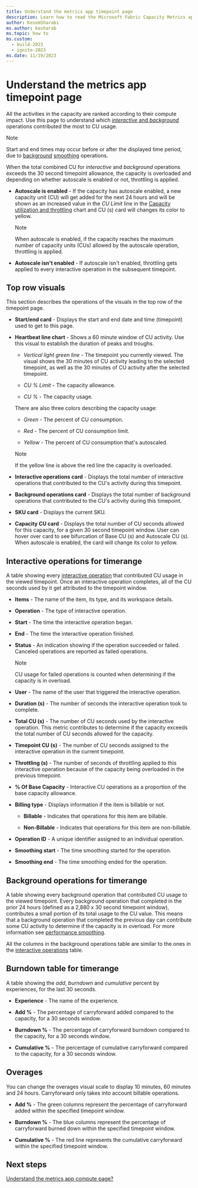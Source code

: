 ```yaml
---
title: Understand the metrics app timepoint page
description: Learn how to read the Microsoft Fabric Capacity Metrics app's explore page.
author: KesemSharabi
ms.author: kesharab
ms.topic: how to
ms.custom:
  - build-2023
  - ignite-2023
ms.date: 11/19/2023
---
```


# Understand the metrics app timepoint page

All the activities in the capacity are ranked according to their compute impact. Use this page to understand which [*interactive* and *background*](/power-bi/enterprise/service-premium-interactive-background-operations) operations contributed the most to CU usage.

>[!NOTE]
>Start and end times may occur before or after the displayed time period, due to [background](/power-bi/enterprise/service-premium-interactive-background-operations#background-operations) [smoothing](/power-bi/enterprise/service-premium-smoothing) operations.

When the total combined CU for *interactive* and *background* operations exceeds the 30 second timepoint allowance, the capacity is overloaded and depending on whether autoscale is enabled or not, throttling is applied.

* **Autoscale is enabled** - If the capacity has autoscale enabled, a new capacity unit (CU) will get added for the next 24 hours and will be shown as an increased value in the *CU Limit* line in the [Capacity utilization and throttling](metrics-app-compute-page.md#capacity-utilization-and-throttling) chart and CU (s) card will changes its color to yellow.

    >[!NOTE]
    >When autoscale is enabled, if the capacity reaches the maximum number of capacity units (CUs) allowed by the autoscale operation, throttling is applied.

* **Autoscale isn't enabled** - If autoscale isn't enabled, throttling gets applied to every interactive operation in the subsequent timepoint.

## Top row visuals

This section describes the operations of the visuals in the top row of the timepoint page.

* **Start/end card** - Displays the start and end date and time (timepoint) used to get to this page.

* **Heartbeat line chart** - Shows a 60 minute window of CU activity. Use this visual to establish the duration of peaks and troughs.

    * *Vertical light green line* - The timepoint you currently viewed. The visual shows the 30 minutes of CU activity leading to the selected timepoint, as well as the 30 minutes of CU activity after the selected timepoint.

    * *CU % Limit* - The capacity allowance.

    * *CU %* - The capacity usage.

    There are also three colors describing the capacity usage:

    * *Green* - The percent of CU consumption.

    * *Red* - The percent of CU consumption limit.

    * *Yellow* - The percent of CU consumption that's autoscaled.

    >[!NOTE]
    >If the yellow line is above the red line the capacity is overloaded.

* **Interactive operations card** - Displays the total number of interactive operations that contributed to the CU's activity during this timepoint.

* **Background operations card** - Displays the total number of background operations that contributed to the CU's activity during this timepoint.

* **SKU card** - Displays the current SKU.

* **Capacity CU card** - Displays the total number of CU seconds allowed for this capacity, for a given 30 second timepoint window. User can hover over card to see bifurcation of Base CU (s) and Autoscale CU (s). When autoscale is enabled, the card will change its color to yellow.

## Interactive operations for timerange

A table showing every [interactive operation](/power-bi/enterprise/service-premium-interactive-background-operations) that contributed CU usage in the viewed timepoint. Once an interactive operation completes, all of the CU seconds used by it get attributed to the timepoint window.

* **Items** - The name of the item, its type, and its workspace details.

* **Operation** - The type of interactive operation.

* **Start** - The time the interactive operation began.

* **End** - The time the interactive operation finished.

* **Status** - An indication showing if the operation succeeded or failed. Canceled operations are reported as failed operations.

    >[!NOTE]
    >CU usage for failed operations is counted when determining if the capacity is in overload.

* **User** - The name of the user that triggered the interactive operation.

* **Duration (s)** - The number of seconds the interactive operation took to complete.

* **Total CU (s)** - The number of CU seconds used by the interactive operation. This metric contributes to determine if the capacity exceeds the total number of CU seconds allowed for the capacity.

* **Timepoint CU (s)** - The number of CU seconds assigned to the interactive operation in the current timepoint.

* **Throttling (s)** - The number of seconds of throttling applied to this interactive operation because of the capacity being overloaded in the previous timepoint.

* **% Of Base Capacity** - Interactive CU operations as a proportion of the base capacity allowance.

* **Billing type** - Displays information if the item is billable or not.

    * **Billable** - Indicates that operations for this item are billable.

    * **Non-Billable**  - Indicates that operations for this item are non-billable.

* **Operation ID** - A unique identifier assigned to an individual operation.

* **Smoothing start** - The time smoothing started for the operation.

* **Smoothing end** - The time smoothing ended for the operation.

## Background operations for timerange

A table showing every background operation that contributed CU usage to the viewed timepoint. Every background operation that completed in the prior 24 hours (defined as a 2,880 x 30 second timepoint window), contributes a small portion of its total usage to the CU value. This means that a background operation that completed the previous day can contribute some CU activity to determine if the capacity is in overload. For more information see [performance smoothing](/power-bi/enterprise/service-premium-smoothing).

All the columns in the background operations table are similar to the ones in the [interactive operations](#interactive-operations) table.

## Burndown table for timerange

A table showing the *add*, *burndown* and *cumulative* percent by experiences, for the last 30 seconds.

* **Experience** - The name of the experience.

* **Add %** - The percentage of carryforward added compared to the capacity, for a 30 seconds window.

* **Burndown %** - The percentage of carryforward burndown compared to the capacity, for a 30 seconds window.

* **Cumulative %** - The percentage of cumulative carryforward compared to the capacity, for a 30 seconds window.

## Overages

You can change the overages visual scale to display 10 minutes, 60 minutes and 24 hours. Carryforward only takes into account billable operations.

* **Add %** - The green columns represent the percentage of carryforward added within the specified timepoint window.
  
* **Burndown %** - The blue columns represent the percentage of carryforward burned down within the specified timepoint window.
  
* **Cumulative %** - The red line represents the cumulative carryforward within the specified timepoint window.



## Next steps

[Understand the metrics app compute page?](metrics-app-compute-page.md)
